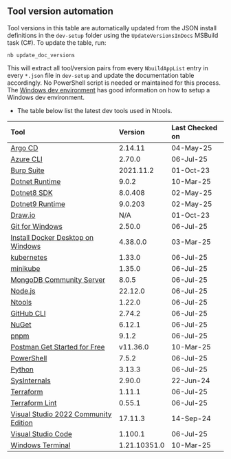 ## Tool version automation

Tool versions in this table are automatically updated from the JSON install definitions in the `dev-setup` folder using the `UpdateVersionsInDocs` MSBuild task (C#). To update the table, run:

```
nb update_doc_versions
```

This will extract all tool/version pairs from every `NbuildAppList` entry in every `*.json` file in `dev-setup` and update the documentation table accordingly. No PowerShell script is needed or maintained for this process.
The [Windows dev environment](https://learn.microsoft.com/en-us/windows/dev-environment/) has good information on how to setup a Windows dev environment.

- The table below list the latest dev tools used in Ntools.

| Tool                                                                                                       | Version     | Last Checked on |
| :--------------------------------------------------------------------------------------------------------- | :---------- | :-------------- |
| [Argo CD](https://github.com/argoproj/argo-cd/releases/)                                                  | 2.14.11      | 04-May-25       |
| [Azure CLI](https://learn.microsoft.com/en-us/cli/azure/install-azure-cli-windows?pivots=msi)             | 2.70.0     | 06-Jul-25      |
| [Burp Suite](https://portswigger.net/burp/communitydownload)                                              | 2021.11.2   | 01-Oct-23       |
| [Dotnet Runtime](https://dotnet.microsoft.com/en-us/download/dotnet)                                      | 9.0.2       | 10-Mar-25       |
| [Dotnet8 SDK](https://dotnet.microsoft.com/en-us/download/dotnet)                                         | 8.0.408     | 02-May-25       |
| [Dotnet9 Runtime](https://dotnet.microsoft.com/en-us/download/dotnet)                                     | 9.0.203     | 02-May-25       |
| [Draw.io](https://app.diagrams.net/)                                                                      | N/A         | 01-Oct-23       |
| [Git for Windows](https://git-scm.com/downloads)                                                          | 2.50.0     | 06-Jul-25      |
| [Install Docker Desktop on Windows](https://docs.docker.com/docker-for-windows/install/)                  | 4.38.0.0    | 03-Mar-25       |
| [kubernetes](https://github.com/kubernetes/kubernetes/releases)                                           | 1.33.0     | 06-Jul-25      |
| [minikube](https://github.com/kubernetes/minikube/releases/)                                              | 1.35.0     | 06-Jul-25      |
| [MongoDB Community Server](https://www.mongodb.com/try/download/community)                                | 8.0.5      | 06-Jul-25      |
| [Node.js](https://nodejs.org/en/download/)                                                                | 22.12.0    | 06-Jul-25      |
| [Ntools](https://github.com/naz-hage/ntools/releases)                                                     | 1.22.0     | 06-Jul-25      |
| [GitHub CLI](https://github.com/cli/cli/releases)                                                         | 2.74.2     | 06-Jul-25      |
| [NuGet](https://www.nuget.org/downloads)                                                                  | 6.12.1     | 06-Jul-25      |
| [pnpm](https://pnpm.io/)                                                                                  | 9.1.2      | 06-Jul-25      |
| [Postman Get Started for Free](https://www.postman.com/downloads/)                                        | v11.36.0    | 10-Mar-25       |
| [PowerShell](https://github.com/PowerShell/PowerShell/releases)                                           | 7.5.2      | 06-Jul-25      |
| [Python](https://www.python.org/downloads/)                                                               | 3.13.3     | 06-Jul-25      |
| [SysInternals](https://learn.microsoft.com/en-us/sysinternals/)                                           | 2.90.0      | 22-Jun-24       |
| [Terraform](https://releases.hashicorp.com/terraform)                                                     | 1.11.1     | 06-Jul-25      |
| [Terraform Lint](https://github.com/terraform-linters/tflint/releases)                                    | 0.55.1     | 06-Jul-25      |
| [Visual Studio 2022 Community Edition](https://visualstudio.microsoft.com/vs/community/)                  | 17.11.3     | 14-Sep-24       |
| [Visual Studio Code](https://code.visualstudio.com/download)                                              | 1.100.1    | 06-Jul-25      |
| [Windows Terminal](https://www.microsoft.com/en-us/p/windows-terminal/9n0dx20hk701)                       | 1.21.10351.0| 10-Mar-25       |
